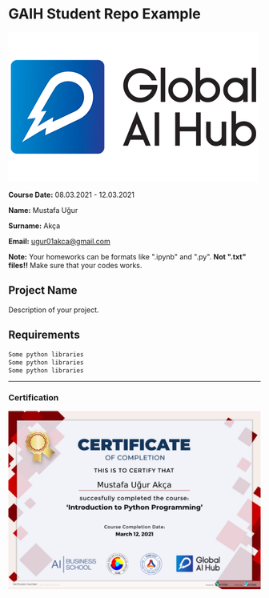 # GAIH Student Repo Example
![](img/newlogo.png)

**Course Date:** 08.03.2021 - 12.03.2021

**Name:** Mustafa Uğur

**Surname:** Akça

**Email:** ugur01akca@gmail.com

**Note:** Your homeworks can be formats like ".ipynb" and ".py". **Not ".txt" files!!** Make sure that your codes works.  

## Project Name
Description of your project.

## Requirements
```
Some python libraries
Some python libraries
Some python libraries
```
---

### Certification
![](img/TopLearnerCertificate.png)


